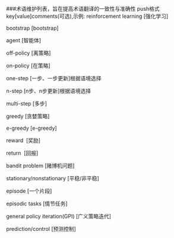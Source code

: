 ###术语维护列表，旨在提高术语翻译的一致性与准确性
push格式 key[value]comments(可选),示例: reinforcement learning [强化学习]


bootstrap [bootstrap]

agent [智能体]

off-policy [离策略]

on-policy  [在策略]

one-step  [一步、一步更新]根据语境选择

n-step  [n步、n步更新]根据语境选择

multi-step [多步]

greedy [贪婪策略]

e-greedy  [e-greedy]

reward  [奖励]

return  [回报]

bandit problem [赌博机问题]

stationary/nonstationary [平稳/非平稳]

episode [一个片段]

episodic tasks [情节任务]

general policy iteration(GPI) [广义策略迭代]

prediction/control [预测控制]
